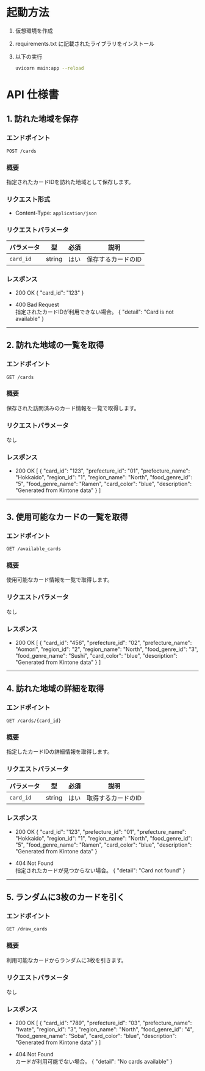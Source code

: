 # 起動方法
1. 仮想環境を作成
2. requirements.txt に記載されたライブラリをインストール
3. 以下の実行
    
    ```bash
    uvicorn main:app --reload
    ```    

# API 仕様書

## 1. 訪れた地域を保存

### エンドポイント
`POST /cards`

### 概要
指定されたカードIDを訪れた地域として保存します。

### リクエスト形式
- Content-Type: `application/json`

### リクエストパラメータ
| パラメータ | 型   | 必須 | 説明         |
|------------|------|------|--------------|
| `card_id`  | string | はい  | 保存するカードのID |

### レスポンス
- 200 OK
{
  "card_id": "123"
}

- 400 Bad Request  
指定されたカードIDが利用できない場合。
{
  "detail": "Card is not available"
}

---

## 2. 訪れた地域の一覧を取得

### エンドポイント
`GET /cards`

### 概要
保存された訪問済みのカード情報を一覧で取得します。

### リクエストパラメータ
なし

### レスポンス
- 200 OK
[
  {
    "card_id": "123",
    "prefecture_id": "01",
    "prefecture_name": "Hokkaido",
    "region_id": "1",
    "region_name": "North",
    "food_genre_id": "5",
    "food_genre_name": "Ramen",
    "card_color": "blue",
    "description": "Generated from Kintone data"
  }
]

---

## 3. 使用可能なカードの一覧を取得

### エンドポイント
`GET /available_cards`

### 概要
使用可能なカード情報を一覧で取得します。

### リクエストパラメータ
なし

### レスポンス
- 200 OK
[
  {
    "card_id": "456",
    "prefecture_id": "02",
    "prefecture_name": "Aomori",
    "region_id": "2",
    "region_name": "North",
    "food_genre_id": "3",
    "food_genre_name": "Sushi",
    "card_color": "blue",
    "description": "Generated from Kintone data"
  }
]

---

## 4. 訪れた地域の詳細を取得

### エンドポイント
`GET /cards/{card_id}`

### 概要
指定したカードIDの詳細情報を取得します。

### リクエストパラメータ
| パラメータ | 型   | 必須 | 説明         |
|------------|------|------|--------------|
| `card_id`  | string | はい  | 取得するカードのID |

### レスポンス
- 200 OK
{
  "card_id": "123",
  "prefecture_id": "01",
  "prefecture_name": "Hokkaido",
  "region_id": "1",
  "region_name": "North",
  "food_genre_id": "5",
  "food_genre_name": "Ramen",
  "card_color": "blue",
  "description": "Generated from Kintone data"
}

- 404 Not Found  
指定されたカードが見つからない場合。
{
  "detail": "Card not found"
}

---

## 5. ランダムに3枚のカードを引く

### エンドポイント
`GET /draw_cards`

### 概要
利用可能なカードからランダムに3枚を引きます。

### リクエストパラメータ
なし

### レスポンス
- 200 OK
[
  {
    "card_id": "789",
    "prefecture_id": "03",
    "prefecture_name": "Iwate",
    "region_id": "3",
    "region_name": "North",
    "food_genre_id": "4",
    "food_genre_name": "Soba",
    "card_color": "blue",
    "description": "Generated from Kintone data"
  }
]

- 404 Not Found  
カードが利用可能でない場合。
{
  "detail": "No cards available"
}

